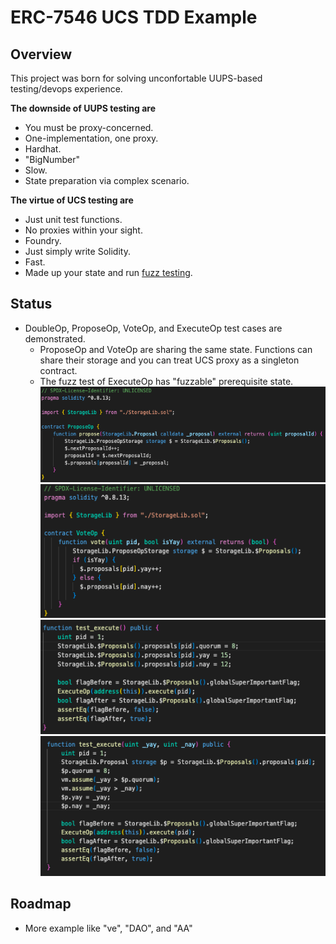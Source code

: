 # ERC-7546 UCS TDD Example

## Overview
This project was born for solving unconfortable UUPS-based testing/devops experience.  

**The downside of UUPS testing are**
  - You must be proxy-concerned.
  - One-implementation, one proxy.
  - Hardhat.
  - "BigNumber"
  - Slow.
  - State preparation via complex scenario.

**The virtue of UCS testing are**
  - Just unit test functions.
  - No proxies within your sight.
  - Foundry.
  - Just simply write Solidity.
  - Fast.
  - Made up your state and run [fuzz testing](https://mirror.xyz/shogochiai.eth/qw8PutYbxhm3g8FaW9g4NjKq14giC8jVtq_aMFOvkSU).

## Status
- DoubleOp, ProposeOp, VoteOp, and ExecuteOp test cases are demonstrated.
  - ProposeOp and VoteOp are sharing the same state. Functions can share their storage and you can treat UCS proxy as a singleton contract.
  - The fuzz test of ExecuteOp has "fuzzable" prerequisite state.
![propose op](./docs/images/proposeop.png)
![vote op](./docs/images/voteop.png)
![execute op](./docs/images/executeop.png)
![test execute](./docs/images/testexecute.png)

## Roadmap
- More example like "ve", "DAO", and "AA"
